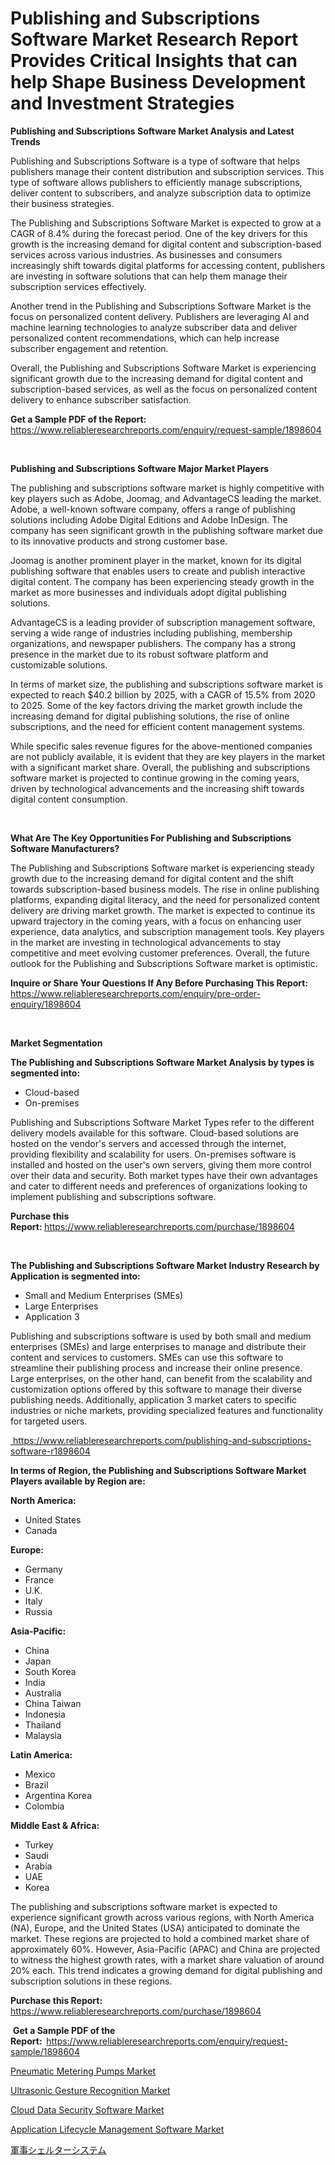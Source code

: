 <p><h1>Publishing and Subscriptions Software Market Research Report Provides Critical Insights that can help Shape Business Development and Investment Strategies</h1></p><p><strong>Publishing and Subscriptions Software Market Analysis and Latest Trends</strong></p>
<p><p>Publishing and Subscriptions Software is a type of software that helps publishers manage their content distribution and subscription services. This type of software allows publishers to efficiently manage subscriptions, deliver content to subscribers, and analyze subscription data to optimize their business strategies.</p><p>The Publishing and Subscriptions Software Market is expected to grow at a CAGR of 8.4% during the forecast period. One of the key drivers for this growth is the increasing demand for digital content and subscription-based services across various industries. As businesses and consumers increasingly shift towards digital platforms for accessing content, publishers are investing in software solutions that can help them manage their subscription services effectively.</p><p>Another trend in the Publishing and Subscriptions Software Market is the focus on personalized content delivery. Publishers are leveraging AI and machine learning technologies to analyze subscriber data and deliver personalized content recommendations, which can help increase subscriber engagement and retention.</p><p>Overall, the Publishing and Subscriptions Software Market is experiencing significant growth due to the increasing demand for digital content and subscription-based services, as well as the focus on personalized content delivery to enhance subscriber satisfaction.</p></p>
<p><strong>Get a Sample PDF of the Report:&nbsp;</strong> <a href="https://www.reliableresearchreports.com/enquiry/request-sample/1898604">https://www.reliableresearchreports.com/enquiry/request-sample/1898604</a></p>
<p>&nbsp;</p>
<p><strong>Publishing and Subscriptions Software Major Market Players</strong></p>
<p><p>The publishing and subscriptions software market is highly competitive with key players such as Adobe, Joomag, and AdvantageCS leading the market. Adobe, a well-known software company, offers a range of publishing solutions including Adobe Digital Editions and Adobe InDesign. The company has seen significant growth in the publishing software market due to its innovative products and strong customer base.</p><p>Joomag is another prominent player in the market, known for its digital publishing software that enables users to create and publish interactive digital content. The company has been experiencing steady growth in the market as more businesses and individuals adopt digital publishing solutions.</p><p>AdvantageCS is a leading provider of subscription management software, serving a wide range of industries including publishing, membership organizations, and newspaper publishers. The company has a strong presence in the market due to its robust software platform and customizable solutions.</p><p>In terms of market size, the publishing and subscriptions software market is expected to reach $40.2 billion by 2025, with a CAGR of 15.5% from 2020 to 2025. Some of the key factors driving the market growth include the increasing demand for digital publishing solutions, the rise of online subscriptions, and the need for efficient content management systems.</p><p>While specific sales revenue figures for the above-mentioned companies are not publicly available, it is evident that they are key players in the market with a significant market share. Overall, the publishing and subscriptions software market is projected to continue growing in the coming years, driven by technological advancements and the increasing shift towards digital content consumption.</p></p>
<p>&nbsp;</p>
<p><strong>What Are The Key Opportunities For Publishing and Subscriptions Software Manufacturers?</strong></p>
<p><p>The Publishing and Subscriptions Software market is experiencing steady growth due to the increasing demand for digital content and the shift towards subscription-based business models. The rise in online publishing platforms, expanding digital literacy, and the need for personalized content delivery are driving market growth. The market is expected to continue its upward trajectory in the coming years, with a focus on enhancing user experience, data analytics, and subscription management tools. Key players in the market are investing in technological advancements to stay competitive and meet evolving customer preferences. Overall, the future outlook for the Publishing and Subscriptions Software market is optimistic.</p></p>
<p><strong>Inquire or Share Your Questions If Any Before Purchasing This Report:</strong> <a href="https://www.reliableresearchreports.com/enquiry/pre-order-enquiry/1898604">https://www.reliableresearchreports.com/enquiry/pre-order-enquiry/1898604</a></p>
<p>&nbsp;</p>
<p><strong>Market Segmentation</strong></p>
<p><strong>The Publishing and Subscriptions Software Market Analysis by types is segmented into:</strong></p>
<p><ul><li>Cloud-based</li><li>On-premises</li></ul></p>
<p><p>Publishing and Subscriptions Software Market Types refer to the different delivery models available for this software. Cloud-based solutions are hosted on the vendor's servers and accessed through the internet, providing flexibility and scalability for users. On-premises software is installed and hosted on the user's own servers, giving them more control over their data and security. Both market types have their own advantages and cater to different needs and preferences of organizations looking to implement publishing and subscriptions software.</p></p>
<p><strong>Purchase this Report:&nbsp;</strong><a href="https://www.reliableresearchreports.com/purchase/1898604">https://www.reliableresearchreports.com/purchase/1898604</a></p>
<p>&nbsp;</p>
<p><strong>The Publishing and Subscriptions Software Market Industry Research by Application is segmented into:</strong></p>
<p><ul><li>Small and Medium Enterprises (SMEs)</li><li>Large Enterprises</li><li>Application 3</li></ul></p>
<p><p>Publishing and subscriptions software is used by both small and medium enterprises (SMEs) and large enterprises to manage and distribute their content and services to customers. SMEs can use this software to streamline their publishing process and increase their online presence. Large enterprises, on the other hand, can benefit from the scalability and customization options offered by this software to manage their diverse publishing needs. Additionally, application 3 market caters to specific industries or niche markets, providing specialized features and functionality for targeted users.</p></p>
<p><a href="https://www.reliableresearchreports.com/publishing-and-subscriptions-software-r1898604">&nbsp;https://www.reliableresearchreports.com/publishing-and-subscriptions-software-r1898604</a></p>
<p><strong>In terms of Region, the Publishing and Subscriptions Software Market Players available by Region are:</strong></p>
<p>
    <p> <strong> North America: </strong>
        <ul>
            <li>United States</li>
            <li>Canada</li>
        </ul>
        </p> 
    <p> <strong> Europe: </strong>
        <ul>
            <li>Germany</li>
            <li>France</li>
            <li>U.K.</li>
            <li>Italy</li>
            <li>Russia</li>
        </ul>
        </p> 
    <p> <strong> Asia-Pacific: </strong>
        <ul>
            <li>China</li>
            <li>Japan</li>
            <li>South Korea</li>
            <li>India</li>
            <li>Australia</li>
            <li>China Taiwan</li>
            <li>Indonesia</li>
            <li>Thailand</li>
            <li>Malaysia</li>
        </ul>
        </p> 
    <p> <strong> Latin America: </strong>
        <ul>
            <li>Mexico</li>
            <li>Brazil</li>
            <li>Argentina Korea</li>
            <li>Colombia</li>
        </ul>
        </p> 
    <p> <strong> Middle East & Africa: </strong>
        <ul>
            <li>Turkey</li>
            <li>Saudi</li>
            <li>Arabia</li>
            <li>UAE</li>
            <li>Korea</li>
        </ul>
    </p>
    </p>
<p><p>The publishing and subscriptions software market is expected to experience significant growth across various regions, with North America (NA), Europe, and the United States (USA) anticipated to dominate the market. These regions are projected to hold a combined market share of approximately 60%. However, Asia-Pacific (APAC) and China are projected to witness the highest growth rates, with a market share valuation of around 20% each. This trend indicates a growing demand for digital publishing and subscription solutions in these regions.</p></p>
<p><strong>Purchase this Report: </strong><a href="https://www.reliableresearchreports.com/purchase/1898604">https://www.reliableresearchreports.com/purchase/1898604</a></p>
<p>&nbsp;<strong>Get a Sample PDF of the Report:&nbsp;&nbsp;</strong><a href="https://www.reliableresearchreports.com/enquiry/request-sample/1898604">https://www.reliableresearchreports.com/enquiry/request-sample/1898604</a></p>
<p><strong></strong></p>
<p><p><a href="https://www.linkedin.com/pulse/pneumatic-metering-pumps-market-analysis-sze-forecasted-period-ydz4e">Pneumatic Metering Pumps Market</a></p><p><a href="https://github.com/brentleyjimmiealvaradoz4l1rea/Market-Research-Report-List-2/blob/main/ultrasonic-gesture-recognition-market.md">Ultrasonic Gesture Recognition Market</a></p><p><a href="https://www.linkedin.com/pulse/cloud-data-security-software-market-key-successful-business-hthec">Cloud Data Security Software Market</a></p><p><a href="https://github.com/Angelnienowdseej3e45z3p8c/Market-Research-Report-List-2/blob/main/application-lifecycle-management-software-market.md">Application Lifecycle Management Software Market</a></p><p><a href="https://github.com/klon646/Market-Research-Report-List-1/blob/main/617734060808.md">軍事シェルターシステム</a></p></p>